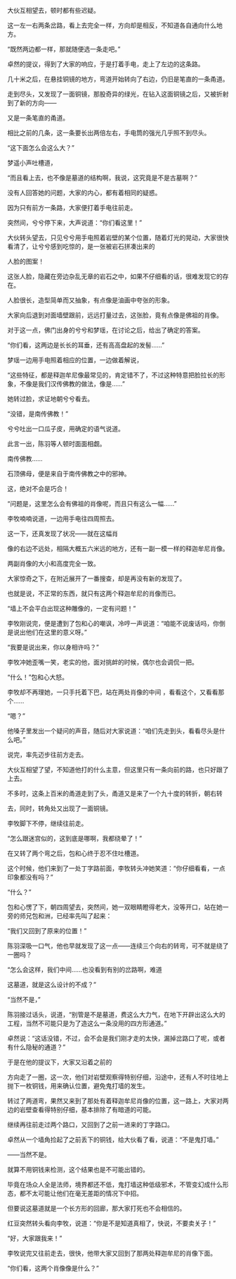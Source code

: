 大伙互相望去，顿时都有些迟疑。

这一左一右两条岔路，看上去完全一样，方向却是相反，不知道各自通向什么地方。

“既然两边都一样，那就随便选一条走吧。”

卓然的提议，得到了大家的响应，于是打着手电，走上了左边的这条路。

几十米之后，在悬挂铜镜的地方，弯道开始转向了右边，仍旧是笔直的一条甬道。

走到尽头，又发现了一面铜镜，那股奇异的绿光，在钻入这面铜镜之后，又被折射到了新的方向——

又是一条笔直的甬道。

相比之前的几条，这一条要长出两倍左右，手电筒的强光几乎照不到尽头。

“这下面怎么会这么大？”

梦遥小声吐槽道，

“而且看上去，也不像是墓道的结构啊，我说，这究竟是不是古墓啊？”

没有人回答她的问题，大家的内心，都有着相同的疑惑。

因为只有前方一条路，大家便打着手电往前走。

突然间，兮兮停下来，大声说道：“你们看这里！”

大伙转头望去，只见兮兮用手电照着岩壁的某个位置，随着灯光的晃动，大家很快看清了，让兮兮感到吃惊的，是一张被岩石拼凑出来的

人脸的图案！

这张人脸，隐藏在旁边杂乱无章的岩石之中，如果不仔细看的话，很难发现它的存在。

人脸很长，造型简单而又抽象，有点像是油画中夸张的形象。

大家向后退到对面墙壁跟前，远远打量过去，这张脸，竟有点像是佛祖的肖像。

对于这一点，佛门出身的兮兮和梦瑶，在讨论之后，给出了确定的答案。

“你们看，这两边是长长的耳垂，还有高高盘起的发髻……”

梦瑶一边用手电照着相应的位置，一边做着解说，

“这些特征，都是释迦牟尼像最常见的，肯定错不了，不过这种特意把脸拉长的形象，不像是我们汉传佛教的做法，像是……”

她转过脸，求证地朝兮兮看去。

“没错，是南传佛教！”

兮兮吐出一口瓜子皮，用确定的语气说道。

此言一出，陈羽等人顿时面面相觑。

南传佛教……

石顶佛母，便是来自于南传佛教之中的邪神。

这，绝对不会是巧合！

“问题是，这里怎么会有佛祖的肖像呢，而且只有这么一幅……”

李牧喃喃说道，一边用手电往四周照去。

这一下，还真发现了状况——就在这幅肖

像的右边不远处，相隔大概五六米远的地方，还有一副一模一样的释迦牟尼肖像。

两副肖像的大小和高度完全一致。

大家惊奇之下，在附近展开了一番搜查，却是再没有新的发现了。

也就是说，不正常的东西，就只有这两个释迦牟尼的肖像而已。

“墙上不会平白出现这种雕像的，一定有问题！”

李牧刚说完，便是遭到了包和心的嘲讽，冷哼一声说道：“咱能不说废话吗，你倒是说出他们在这里的意义呀。”

“我要是说出来，你以身相许吗？”

李牧冲她歪嘴一笑，老实的他，面对挑衅的时候，偶尔也会调侃一把。

“什么！”包和心大怒。

李牧却不再理她，一只手托着下巴，站在两处肖像的中间 ，看看这个，又看看那个……

“嗯？”

他嗓子里发出一个疑问的声音，随后对大家说道：“咱们先走到头，看看尽头是什么吧。”

说完，率先迈步往前方走去。

大伙互相望了望，不知道他打的什么主意，但这里只有一条向前的路，也只好跟了上去。

不多时，这条上百米的甬道走到了头，甬道又是来了一个九十度的转折，朝右转

去，同时，转角处又出现了一面铜镜。

李牧脚下不停，继续往前走。

“怎么跟迷宫似的，这到底是哪啊，我都绕晕了！”

在又转了两个弯之后，包和心终于忍不住吐槽道。

这个时候，他们来到了一处丁字路前面，李牧转头冲她笑道：“你仔细看看，一点印象都没有吗？”

“什么？”

包和心愣了下，朝四周望去，突然间，她一双眼睛瞪得老大，没等开口，站在她一旁的师兄包和洲，已经率先叫了起来：

“我们又回到了原来的位置！”

陈羽深吸一口气，他也早就发现了这一点——连续三个向右的转弯，可不就是绕了一圈吗？

“怎么会这样，我们中间……也没看到有别的岔路啊，难道

这墓道，就是这么设计的不成？”

“当然不是，”

陈羽接过话头，说道，“别管是不是墓道，费这么大力气，在地下开辟出这么大的工程，当然不可能只是为了造这么一条没用的四方形通道。”

卓然说：“这话没错，不过，会不会是我们刚才走的太快，漏掉岔路口了呢，或者有什么隐秘的通道？”

于是在他的提议下，大家又沿着之前的

方向走了一圈，这一次，他们对岩壁观察得特别仔细，沿途中，还有人不时往地上抛下一枚铜钱，用来确认位置，避免鬼打墙的发生。

转过了两道弯，果然又来到了那处有着释迦牟尼肖像的位置，这一路上，大家对两边的岩壁查看得特别仔细，基本排除了有暗道的可能。

继续再往前走过两个路口，又回到了之前一进来的丁字路口。

卓然从一个墙角捡起了之前丢下的铜钱，给大伙看了看，说道：“不是鬼打墙。”

——当然不是。

就算不用铜钱来检测，这个结果也是不可能出错的。

毕竟在场众人全是法师，境界都还不低，鬼打墙这种低级邪术，不管变幻成什么形态，都不太可能让他们在毫无差距的情况下中招。

但要说这墓道就是一个长方形的回廊，那大家打死也不会相信的。

红豆突然转头看向李牧，说道：“你是不是知道真相了，快说，不要卖关子！”

“好，大家跟我来！”

李牧说完又往前走去，很快，他带大家又回到了那两处释迦牟尼的肖像下面。

“你们看，这两个肖像像是什么？”

